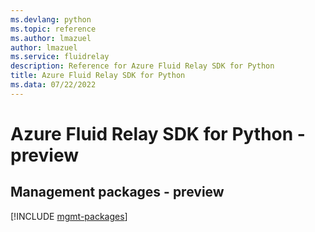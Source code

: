 ```yaml
---
ms.devlang: python
ms.topic: reference
ms.author: lmazuel
author: lmazuel
ms.service: fluidrelay
description: Reference for Azure Fluid Relay SDK for Python
title: Azure Fluid Relay SDK for Python
ms.data: 07/22/2022
---
```

# Azure Fluid Relay SDK for Python - preview

## Management packages - preview
[!INCLUDE [mgmt-packages](fluid-relay-mgmt-index.md)]